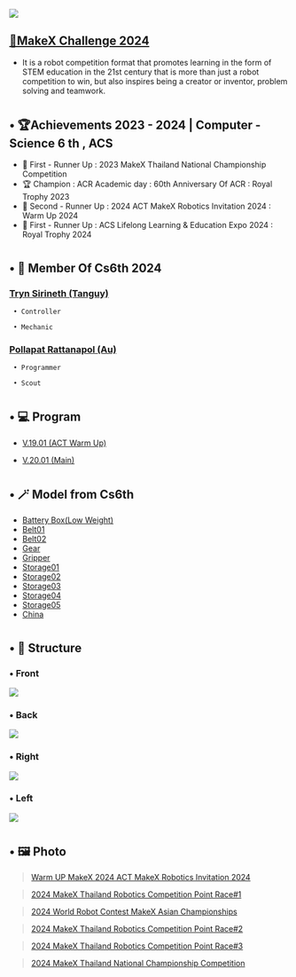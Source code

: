 <img src = "https://lh4.googleusercontent.com/proxy/-3tYmsiYINiCU92d21cdiZ9rmGSf8HXauVk5Qw7P0VA5TZQ69eB8mIs7x6TNYfMQ1iRbcqRLX_rdti9fQSE4sQW7mrumejvF74WMQ0UiJ8hRkxVvcIfFM85VwEGU212MlXwvT-tu612xPpcjfAVJog-aCMQH_JM0kw"></img>
## [🤖MakeX Challenge 2024](https://www.youtube.com/watch?v=AydWgBX8IwI&t=6s)
* It is a robot competition format that promotes learning in the form of STEM education in the 21st century that is more than just a robot competition to win, but also inspires being a creator or inventor, problem solving and teamwork.
#
## • 🏆Achievements 2023 - 2024 | Computer - Science 6 th , ACS

* 🥈 First - Runner Up : 2023 MakeX Thailand National Championship Competition
* 🏆 Champion : ACR Academic day : 60th Anniversary Of ACR : Royal Trophy 2023 
* 🥉 Second - Runner Up : 2024 ACT MakeX Robotics Invitation 2024 : Warm Up 2024
* 🥈 First - Runner Up :  ACS Lifelong Learning & Education Expo 2024 : Royal Trophy 2024 

#
## • 👯 Member Of Cs6th 2024
  ### [ Tryn Sirineth (Tanguy)](https://www.instagram.com/_t.sirineth_/)

     • Controller

     • Mechanic

  ### [ Pollapat Rattanapol (Au)](https://www.instagram.com/pollapat.ax/)

     • Programmer

     • Scout
     
#
## • 💻 Program
* [V.19.01 (ACT Warm Up)](Program/V.19.01.py)

* [V.20.01 (Main)](Program/V.20.01.py)

#

## • 🪄 Model from Cs6th
* [Battery Box(Low Weight)](Model/Battery%20Box.stl)
* [Belt01](Model/Belt01.svg)
* [Belt02](Model/Belt02.svg)
* [Gear](Model/Gear.stl)
* [Gripper](Model/Gripper.stl)
* [Storage01](Model/Storage01.stl)
* [Storage02](Model/Storage02.stl)
* [Storage03](Model/Storage03.stl)
* [Storage04](Model/Storage04.stl)
* [Storage05](Model/Storage05.stl)
* [China](Model/MakeX%20China.stl)
#

## • 🤖  Structure
### • Front
   ![](https://scontent.futp2-1.fna.fbcdn.net/v/t1.15752-9/462548815_1072878091169201_3917538732859500220_n.jpg?_nc_cat=111&ccb=1-7&_nc_sid=9f807c&_nc_ohc=EVZ7Fj7nBlMQ7kNvgES9TCR&_nc_zt=23&_nc_ht=scontent.futp2-1.fna&oh=03_Q7cD1QE6W5InvgiReuNaM5uudsqb9lCGCA1fXR0hQZqjQxJ_-g&oe=6752C73D)

### • Back
   ![](https://scontent.futp2-1.fna.fbcdn.net/v/t1.15752-9/462563509_9188118267906997_1420930246393837677_n.jpg?_nc_cat=103&ccb=1-7&_nc_sid=9f807c&_nc_ohc=4rlDBVQTBcYQ7kNvgHBJmz3&_nc_zt=23&_nc_ht=scontent.futp2-1.fna&oh=03_Q7cD1QGKQotRS8WaSIkjG4sqHSSqQrbFMtHrz8aOcUXOWSEtNQ&oe=6752B7FD)

### • Right
   ![](https://scontent.futp2-1.fna.fbcdn.net/v/t1.15752-9/462555672_883699897212350_1931961169250764012_n.jpg?_nc_cat=101&ccb=1-7&_nc_sid=9f807c&_nc_ohc=k3kN4c-NcswQ7kNvgEmNuam&_nc_zt=23&_nc_ht=scontent.futp2-1.fna&oh=03_Q7cD1QHsI_wGAXPDwBbtaCNMlI7T83UD7wPu4I3bwe8lSneZiA&oe=6752E186)

### • Left
   ![](https://scontent.futp2-1.fna.fbcdn.net/v/t1.15752-9/462572848_1520287882705869_7445210629760724962_n.jpg?_nc_cat=110&ccb=1-7&_nc_sid=9f807c&_nc_ohc=iUcNE-IvpREQ7kNvgEhsTa-&_nc_zt=23&_nc_ht=scontent.futp2-1.fna&oh=03_Q7cD1QEgPK7wdC2h9J6U31Ko-Xh5Ocgjcjp2oQQ8rSA20Uxzjg&oe=6752DD25)
#

## • 🖼️ Photo

><a href="Photo/Warmup.md" target="_blank">Warm UP MakeX 2024 ACT MakeX Robotics Invitation 2024</a>

><a href="Photo/Point1.md" target="_blank">2024 MakeX Thailand Robotics Competition Point Race#1</a>

><a href="Photo/Asian.md" target="_blank">2024 World Robot Contest MakeX Asian Championships</a>

><a href="Photo/Point2.md" target="_blank">2024 MakeX Thailand Robotics Competition Point Race#2</a>

><a href="Photo/Point3.md" target="_blank">2024 MakeX Thailand Robotics Competition Point Race#3</a>

><a href="Photo/National.md" target="_blank">2024 MakeX Thailand National Championship Competition</a>
